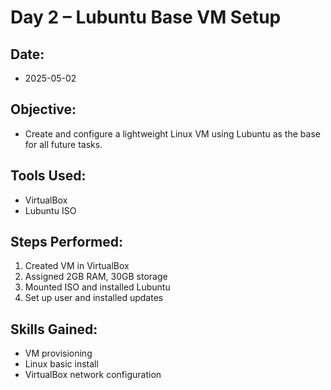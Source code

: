 # Day 2 – Lubuntu Base VM Setup

## Date:
- 2025-05-02

## Objective:
- Create and configure a lightweight Linux VM using Lubuntu as the base for all future tasks.

## Tools Used:
- VirtualBox
- Lubuntu ISO

## Steps Performed:
1. Created VM in VirtualBox
2. Assigned 2GB RAM, 30GB storage
3. Mounted ISO and installed Lubuntu
4. Set up user and installed updates

## Skills Gained:
- VM provisioning
- Linux basic install
- VirtualBox network configuration
